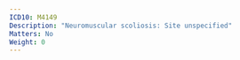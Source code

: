 ```yaml
---
ICD10: M4149
Description: "Neuromuscular scoliosis: Site unspecified"
Matters: No
Weight: 0
---
```


